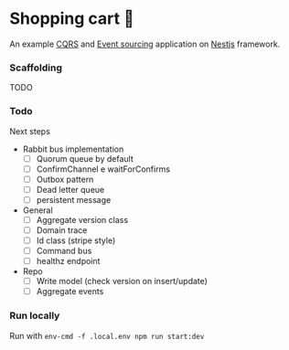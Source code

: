 # Shopping cart 🛒

An example [CQRS](https://martinfowler.com/bliki/CQRS.html)
and [Event sourcing](https://martinfowler.com/eaaDev/EventSourcing.html) application on [Nestjs](https://nestjs.com)
framework.

### Scaffolding

TODO

### Todo

Next steps

- Rabbit bus implementation
    - [ ] Quorum queue by default
    - [ ] ConfirmChannel e waitForConfirms
    - [ ] Outbox pattern
    - [ ] Dead letter queue
    - [ ] persistent message

- General
    - [ ] Aggregate version class
    - [ ] Domain trace
    - [ ] Id class (stripe style)
    - [ ] Command bus
    - [ ] healthz endpoint

- Repo
    - [ ] Write model (check version on insert/update)
    - [ ] Aggregate events

### Run locally

Run with `env-cmd -f .local.env npm run start:dev`

